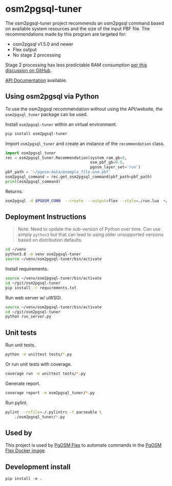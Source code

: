# osm2pgsql-tuner

The osm2pgsql-tuner project recommends an osm2pgsql command based on
available system resources and the size of the input PBF file.
The recommendations made by this program are targeted for:

* osm2pgsql v1.5.0 and newer
* Flex output
* No stage 2 processing

Stage 2 processing has less predictable RAM consumption
[per this discussion on GitHub](https://github.com/openstreetmap/osm2pgsql/discussions/1536).

[API Documentation](https://rustprooflabs.github.io/osm2pgsql-tuner/autoapi/osm2pgsql_tuner/index.html) available.



## Using osm2pgsql via Python

To use the osm2pgsql recommendation without using the API/website, the
`osm2pgsql_tuner` package can be used.

Install `osm2pgsql-tuner` within an virtual environment.

```bash
pip install osm2pgsql-tuner
```

Import `osm2pgsql_tuner` and create an instance of the `recommendation` class.

```python
import osm2pgsql_tuner
rec = osm2pgsql_tuner.Recommendation(system_ram_gb=8,
                                     osm_pbf_gb=0.5,
                                     pgosm_layer_set='run')
pbf_path = '~/pgosm-data/example_file.osm.pbf'
osm2pgsql_command = rec.get_osm2pgsql_command(pbf_path=pbf_path)
print(osm2pgsql_command)
```

Returns.

```bash
osm2pgsql -d $PGOSM_CONN  --create  --output=flex --style=./run.lua  ~/pgosm-data/example_file.osm.pbf
```


## Deployment Instructions

> Note:  Need to update the sub-version of Python over time.  Can use simply
`python3` but that can lead to using older unsupported versions based on distribution defaults.


```bash
cd ~/venv
python3.8 -m venv osm2pgsql-tuner
source ~/venv/osm2pgsql-tuner/bin/activate
```

Install requirements.

```bash
source ~/venv/osm2pgsql-tuner/bin/activate
cd ~/git/osm2pgsql-tuner
pip install -r requirements.txt
```

Run web server w/ uWSGI.

```bash
source ~/venv/osm2pgsql-tuner/bin/activate
cd ~/git/osm2pgsql-tuner
python run_server.py
```


## Unit tests

Run unit tests.

```bash
python -m unittest tests/*.py
```

Or run unit tests with coverage.

```bash
coverage run -m unittest tests/*.py
```

Generate report.

```bash
coverage report -m osm2pgsql_tuner/*.py
```


Run pylint.

```bash
pylint --rcfile=./.pylintrc -f parseable \
    ./osm2pgsql_tuner/*.py
```

## Used by

This project is used by [PgOSM Flex](https://github.com/rustprooflabs/pgosm-flex)
to automate commands in the [PgOSM Flex Docker image](https://hub.docker.com/r/rustprooflabs/pgosm-flex).


## Development install


```
pip install -e .
```


